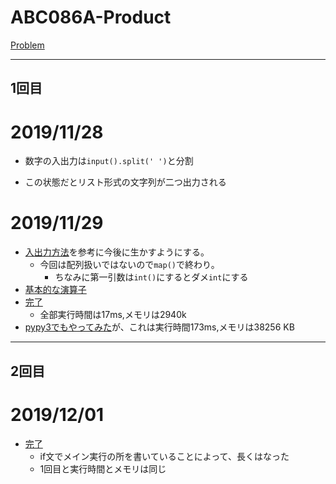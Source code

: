 # ABC086A-Product

[Problem](https://atcoder.jp/contests/abc086/tasks/abc086_a)

---
## 1回目

# 2019/11/28

* 数字の入出力は`input().split(' ')`と分割

* この状態だとリスト形式の文字列が二つ出力される
# 2019/11/29
* [入出力方法](https://qiita.com/_-_-_-_-_/items/34f933adc7be875e61d0)を参考に今後に生かすようにする。
    * 今回は配列扱いではないので`map()`で終わり。
        * ちなみに第一引数は`int()`にするとダメ`int`にする
* [基本的な演算子](https://note.nkmk.me/python-arithmetic-operator/)
* [完了](https://atcoder.jp/contests/abc086/submissions/8693744)
    * 全部実行時間は17ms,メモリは2940k
* [pypy3でもやってみた](https://atcoder.jp/contests/abc086/submissions/8693766)が、これは実行時間173ms,メモリは38256 KB
---
## 2回目
# 2019/12/01

* [完了](https://atcoder.jp/contests/abc086/submissions/8722017)
    * if文でメイン実行の所を書いていることによって、長くはなった
    * 1回目と実行時間とメモリは同じ